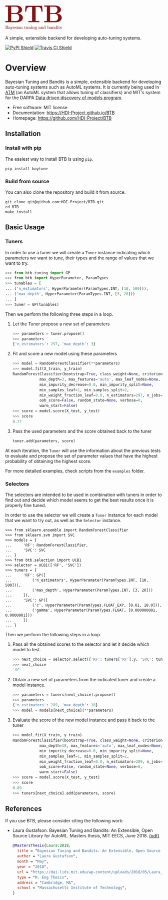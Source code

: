 ![](https://raw.githubusercontent.com/HDI-Project/BTB/master/docs/_static/BTB-Icon-small.png)

A simple, extensible backend for developing auto-tuning systems.

[![PyPI Shield](https://img.shields.io/pypi/v/baytune.svg)](https://pypi.python.org/pypi/baytune)
[![Travis CI Shield](https://travis-ci.org/HDI-Project/BTB.svg?branch=master)](https://travis-ci.org/HDI-Project/BTB)

# Overview

Bayesian Tuning and Bandits is a simple, extensible backend for developing auto-tuning systems such as AutoML systems. It is currently being used in [ATM](https://github.com/HDI-Project/ATM) (an AutoML system that allows tuning of classifiers) and MIT's system for the DARPA [Data driven discovery of models program](https://www.darpa.mil/program/data-driven-discovery-of-models). 

* Free software: MIT license
* Documentation: https://HDI-Project.github.io/BTB
* Homepage: https://github.com/HDI-Project/BTB

## Installation

### Install with pip

The easiest way to install BTB is using `pip`.

```
pip install baytune
```

### Build from source

You can also clone the repository and build it from source.

```
git clone git@github.com:HDI-Project/BTB.git
cd BTB
make install
```

## Basic Usage

### Tuners

In order to use a tuner we will create a ``Tuner`` instance indicating which parameters
we want to tune, their types and the range of values that we want to try.

``` python
>>> from btb.tuning import GP
>>> from btb import HyperParameter, ParamTypes
>>> tunables = [
... ('n_estimators', HyperParameter(ParamTypes.INT, [10, 500])),
... ('max_depth', HyperParameter(ParamTypes.INT, [3, 20]))
... ]
>>> tuner = GP(tunables)
```

Then we perform the following three steps in a loop.

1. Let the Tuner propose a new set of parameters

    ``` python
    >>> parameters = tuner.propose()
    >>> parameters
    {'n_estimators': 297, 'max_depth': 3}
    ```

2. Fit and score a new model using these parameters

    ``` python
    >>> model = RandomForestClassifier(**parameters)
    >>> model.fit(X_train, y_train)
    RandomForestClassifier(bootstrap=True, class_weight=None, criterion='gini',
                max_depth=3, max_features='auto', max_leaf_nodes=None,
                min_impurity_decrease=0.0, min_impurity_split=None,
                min_samples_leaf=1, min_samples_split=2,
                min_weight_fraction_leaf=0.0, n_estimators=297, n_jobs=1,
                oob_score=False, random_state=None, verbose=0,
                warm_start=False)
    >>> score = model.score(X_test, y_test)
    >>> score
    0.77
    ```

3. Pass the used parameters and the score obtained back to the tuner

    ``` python
    tuner.add(parameters, score)
    ```

At each iteration, the `Tuner` will use the information about the previous tests
to evaluate and propose the set of parameter values that have the highest probability
of obtaining the highest score.

For more detailed examples, check scripts from the `examples` folder.

### Selectors

The selectors are intended to be used in combination with tuners in order to find
out and decide which model seems to get the best results once it is properly fine tuned.

In order to use the selector we will create a ``Tuner`` instance for each model that
we want to try out, as well as the ``Selector`` instance.

```
>>> from sklearn.ensemble import RandomForestClassifier
>>> from sklearn.svm import SVC
>>> models = {
...     'RF': RandomForestClassifier,
...     'SVC': SVC
... }
>>> from btb.selection import UCB1
>>> selector = UCB1(['RF', 'SVC'])
>>> tuners = {
...     'RF': GP([
...         ('n_estimators', HyperParameter(ParamTypes.INT, [10, 500])),
...         ('max_depth', HyperParameter(ParamTypes.INT, [3, 20]))
...     ]),
...     'SVC': GP([
...         ('c', HyperParameter(ParamTypes.FLOAT_EXP, [0.01, 10.0])),
...         ('gamma', HyperParameter(ParamTypes.FLOAT, [0.000000001, 0.0000001]))
...     ])
... }
```

Then we perform the following steps in a loop.

1. Pass all the obtained scores to the selector and let it decide which model to test.

    ``` python
    >>> next_choice = selector.select({'RF': tuners['RF'].y, 'SVC': tuners['SVC'].y})
    >>> next_choice
    'RF'
    ```

2. Obtain a new set of parameters from the indicated tuner and create a model instance.

    ``` python
    >>> parameters = tuners[next_choice].propose()
    >>> parameters
    {'n_estimators': 289, 'max_depth': 18}
    >>> model = models[next_choice](**parameters)
    ```

3. Evaluate the score of the new model instance and pass it back to the tuner

    ``` python
    >>> model.fit(X_train, y_train)
    RandomForestClassifier(bootstrap=True, class_weight=None, criterion='gini',
                max_depth=18, max_features='auto', max_leaf_nodes=None,
                min_impurity_decrease=0.0, min_impurity_split=None,
                min_samples_leaf=1, min_samples_split=2,
                min_weight_fraction_leaf=0.0, n_estimators=289, n_jobs=1,
                oob_score=False, random_state=None, verbose=0,
                warm_start=False)
    >>> score = model.score(X_test, y_test)
    >>> score
    0.89
    >>> tuners[next_choice].add(parameters, score)
    ```

## References

If you use BTB, please consider citing the following work:

- Laura Gustafson. Bayesian Tuning and Bandits: An Extensible, Open Source Library for AutoML. Masters thesis, MIT EECS, June 2018. [(pdf)](https://dai.lids.mit.edu/wp-content/uploads/2018/05/Laura_MEng_Final.pdf)

  ``` bibtex 
  @MastersThesis{Laura:2018,
    title = "Bayesian Tuning and Bandits: An Extensible, Open Source Library for AutoML",
    author = "Laura Gustafson",
    month = "May",
    year = "2018",
    url = "https://dai.lids.mit.edu/wp-content/uploads/2018/05/Laura_MEng_Final.pdf",
    type = "M. Eng Thesis",
    address = "Cambridge, MA",
    school = "Massachusetts Institute of Technology",
  }
```

